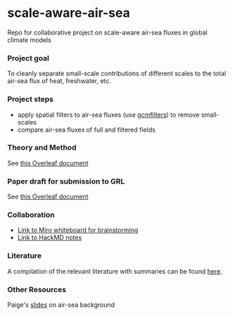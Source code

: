 # scale-aware-air-sea
Repo for collaborative project on scale-aware air-sea fluxes in global climate models

### Project goal
To cleanly separate small-scale contributions of different scales to the total air-sea flux of heat, freshwater, etc.

### Project steps
- apply spatial filters to air-sea fluxes (use [gcmfilters](https://gcm-filters.readthedocs.io/en/latest/)) to remove small-scales
- compare air-sea fluxes of full and filtered fields

### Theory and Method
See [this Overleaf document](https://www.overleaf.com/2792142214ccyzcszbdhsv)

### Paper draft for submission to GRL
See [this Overleaf document](https://www.overleaf.com/project/635c13be574ee7d028997506)

### Collaboration
- [Link to Miro whiteboard for brainstorming](https://miro.com/app/board/uXjVOX1Oy0k=/)
- [Link to HackMD notes](https://hackmd.io/gTiEKcmZSqaUfwom_p4HGg)

### Literature
A compilation of the relevant literature with summaries can be found [here](literature.md).

### Other Resources
Paige's [slides](https://drive.google.com/drive/folders/1HvKmhfCWfT4FUNU5ZgwSebO7Rq6yse3c?usp=sharing) on air-sea background
